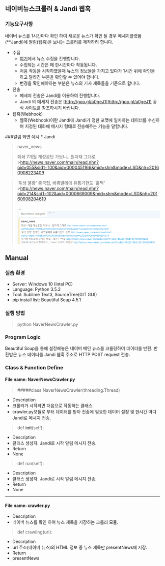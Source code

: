 ## 네이버뉴스크롤러 & Jandi 웹훅

### 기능요구사항
네이버 뉴스를 1시간마다 확인 하여 새로운 뉴스가 확인 될 경우 메세지플랫폼(**Jandi)에 알림(웹훅)을 보내는 크롤러를 제작하려 합니다.
* 수집
    * [여기](http://news.naver.com/main/history/mainnews/index.nhn?date=2016-08-30&time=02:00)에서 뉴스 수집을 진행합니다.
    * 수집되는 시간은 매 한시간마다 작동됩니다.
    * 처음 작동을 시작하였을때 뉴스의 정보들을 가지고 있다가 1시간 뒤에 확인을 하고 달라진 부분을 확인할 수 있어야 합니다.
    * 변경을 확인해야하는 부분은 뉴스의 기사 제목들을 기준으로 합니다.
* 전송
    * 메세지 전송은 Jandi를 이용하여 진행합니다.
    * Jandi 의 메세지 전송은 [http://goo.gl/a0geJ1](http://goo.gl/a0geJ1) 공식 사이트를 참조하시기 바랍니다.
* 웹훅(Webhook)
    * 웹훅(Webhook)이란 Jandi에 Jandi가 정한 포맷에 일치하는 데이터를 수신하여 지정된 대화에 메시지 형태로 전송해주는 기능을 말합니다.

###알림 화면 예시
\* Jandi
>naver_news

>폐쇄 7개월 개성공단 가보니…원자재 그대로 >http://news.naver.com/main/read.nhn?oid=055&sid1=100&aid=0000451166&mid=shm&mode=LSD&nh=20160908223409

>'위생 불량' 중국집, 바퀴벌레에 유통기한도 '훌쩍' >http://news.naver.com/main/read.nhn?oid=214&sid1=102&aid=0000669009&mid=shm&mode=LSD&nh=20160908204619 
>
> ...
![qwerty](./Image_NaverNewsClawer_Example.png)

## Manual
### 실습 환경
* Server: Windows 10 (Intel PC)
* Language: Python 3.5.2
* Tool: Sublime Text3, SourceTree(GIT GUI)
* pip install list: Beautiful Soup 4.5.1

### 실행 방법
> python NaverNewsCrawler.py

### Program Logic
Beautiful Soup을 통해 설정해놓은 네이버 메인 뉴스를 크롤링하여 데이터를 반환.
반환받은 뉴스 데이터를 Jandi 웹훅 주소로 HTTP POST request 전송.

### Class & Function Define
#### File name: NaverNewsCrawler.py
>#####class NaverNewsCrawler(threading.Thread)
* Description
 * 크롤러가 시작되면 처음으로 작동하는 클래스.
 * crawler.py모듈로 부터 데이터를 받아 전송에 필요한 데이터 설정 및 한시간 마다 Jandi로 메시지 전송.

>def __init__(self):
* Description
 * 클래스 생성자. Jandi로 시작 알림 메시지 전송.
* Return
 * None

>def run(self):
* Description
 * 클래스 생성자. Jandi로 시작 알림 메시지 전송.
* Return
 * None

- - -
#### File name: crawler.py
* Description
 * 네이버 뉴스를 확인 하여 뉴스 제목을 저장하는 크롤러 모듈.

>def crawling(url):
* Description
 * url 주소(네이버 뉴스)의 HTML 정보 중 뉴스 제목만 presentNews에 저장.
* Return
 * presentNews
